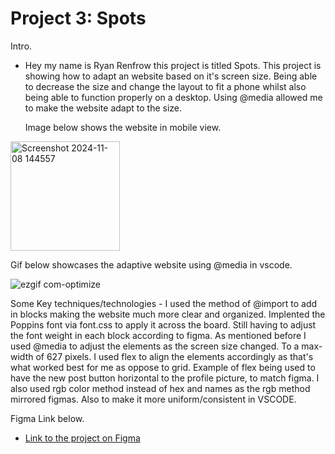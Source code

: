 # Project 3: Spots

Intro. 

- Hey my name is Ryan Renfrow this project is titled Spots.
  This project is showing how to adapt an website based on it's screen size. Being able to decrease the size and change the layout to fit a phone whilst also being able to function properly on a desktop.
  Using @media allowed me to make the website adapt to the size.
  
  Image below shows the website in mobile view.
  
<img width="175" alt="Screenshot 2024-11-08 144557" src="https://github.com/user-attachments/assets/4081d193-0dff-4917-88bd-5fd235bae9d9">

Gif below showcases the adaptive website using @media in vscode.

![ezgif com-optimize](https://github.com/user-attachments/assets/5b1c19d8-4cfc-43bc-8631-f53995253ccc)

Some Key techniques/technologies -
I used the method of @import to add in blocks making the website much more clear and organized. 
Implented the Poppins font via font.css to apply it across the board. Still having to adjust the font weight in each block according to figma. 
As mentioned before I used @media to adjust the elements as the screen size changed. To a max-width of 627 pixels. 
I used flex to align the elements accordingly as that's what worked best for me as oppose to grid. Example of flex being used to have the new post button horizontal to the profile picture, to match figma. 
I also used rgb color method instead of hex and names as the rgb method mirrored figmas. Also to make it more uniform/consistent in VSCODE.


Figma Link below.  
  
* [Link to the project on Figma](https://www.figma.com/file/BBNm2bC3lj8QQMHlnqRsga/Sprint-3-Project-%E2%80%94-Spots?type=design&node-id=2%3A60&mode=design&t=afgNFybdorZO6cQo-1)
  
